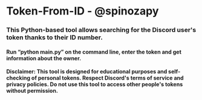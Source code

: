# Token-From-ID - @spinozapy

<h3>This Python-based tool allows searching for the Discord user's token thanks to their ID number.</h3>

<h4>Run “python main.py” on the command line, enter the token and get information about the owner.</h4>

<strong>Disclaimer: This tool is designed for educational purposes and self-checking of personal tokens. Respect Discord's terms of service and privacy policies. Do not use this tool to access other people's tokens without permission.</strong>
